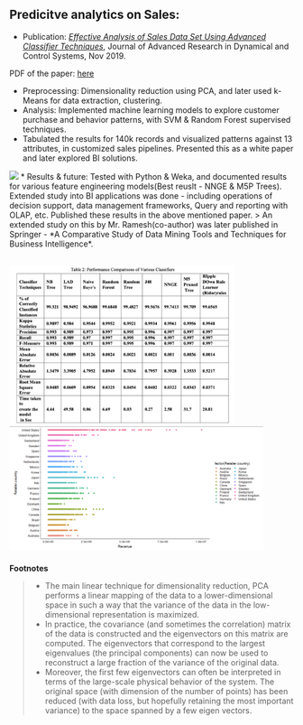 ## Predicitve analytics on Sales:


* Publication: *[Effective Analysis of Sales Data Set Using Advanced Classifier Techniques](https://www.jardcs.org/abstract.php?id=3257#)*, Journal of Advanced Research in Dynamical and Control Systems, Nov 2019. 

PDF of the paper: [here](https://github.com/gvsakashb/bi-sales/blob/master/my-paper.pdf)
* Preprocessing:  Dimensionality reduction using PCA, and later used k-Means for data extraction, clustering.
* Analysis: Implemented machine learning models to explore customer purchase and behavior patterns, with SVM & Random Forest supervised techniques.
* Tabulated the results for 140k records and visualized patterns against 13 attributes, in customized sales pipelines. Presented this as a white paper and later explored BI solutions. 
<img src="https://github.com/gvsakashb/bi-sales/blob/master/comparative.png" height="500">
* Results & future: Tested with Python & Weka, and documented results for various feature engineering models(Best reuslt - NNGE & M5P Trees). Extended study into BI applications was done - including operations of decision support, data management frameworks, Query and reporting with OLAP, etc. Published these results in the above mentioned paper.
> An extended study on this by Mr. Ramesh(co-author) was later published in Springer - *A Comparative Study of Data Mining Tools and Techniques for Business Intelligence*.

<img src="img1.png" width="400"> <img src="img2.png" width="450">
---

**Footnotes**
>    * The main linear technique for dimensionality reduction, PCA performs a linear mapping of the data to a lower-dimensional
space in such a way that the variance of the data in the low-dimensional representation is maximized. 
>    * In practice, the covariance (and sometimes the correlation) matrix of the data is constructed and the eigenvectors 
on this matrix are computed. The eigenvectors that correspond to the largest eigenvalues (the principal components) 
can now be used to reconstruct a large fraction of the variance of the original data. 
>    * Moreover, the first few eigenvectors can often be interpreted in terms of the large-scale physical behavior of 
the system. The original space (with dimension of the number of points) has been reduced (with data loss, but 
hopefully retaining the most important variance) to the space spanned by a few eigen vectors.

